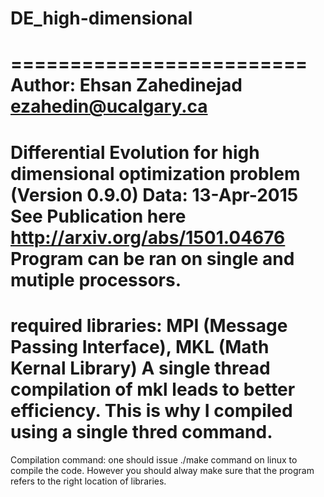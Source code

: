 # DE_high-dimensional
=========================
Author: Ehsan Zahedinejad ezahedin@ucalgary.ca
=============================================
Differential Evolution for high dimensional optimization problem (Version 0.9.0) Data: 13-Apr-2015
See Publication here http://arxiv.org/abs/1501.04676
Program can be ran on single and mutiple processors.
============================================
required libraries: MPI (Message Passing Interface), MKL (Math Kernal Library)
A single thread compilation of mkl leads to better efficiency. This is why I compiled using a single thred command.
======================
Compilation command: one should issue ./make command on linux to compile the code. However you should
alway make sure that the program refers to the right location of libraries.

